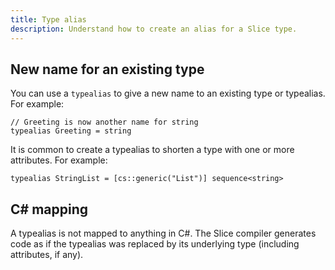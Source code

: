 ```yaml
---
title: Type alias
description: Understand how to create an alias for a Slice type.
---
```


## New name for an existing type

You can use a `typealias` to give a new name to an existing type or typealias. For example:

```slice {% addEncoding=true %}
// Greeting is now another name for string
typealias Greeting = string
```

It is common to create a typealias to shorten a type with one or more attributes. For example:

```slice {% addEncoding=true %}
typealias StringList = [cs::generic("List")] sequence<string>
```

## C# mapping

A typealias is not mapped to anything in C#. The Slice compiler generates code as if the typealias was replaced by its
underlying type (including attributes, if any).
